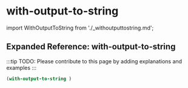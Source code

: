 # with-output-to-string

import WithOutputToString from './_withoutputtostring.md';

<WithOutputToString />

## Expanded Reference: with-output-to-string

:::tip
TODO: Please contribute to this page by adding explanations and examples
:::

```lisp
(with-output-to-string )
```
